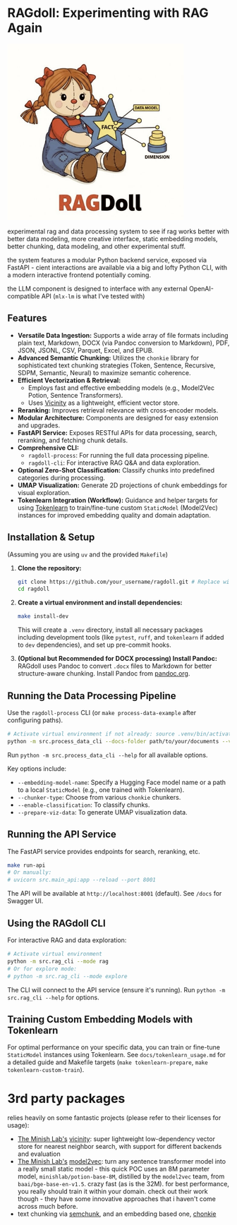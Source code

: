 # RAGdoll: Experimenting with RAG Again
<p align="left">
  <img src="assets/ragdoll_banner.jpg" width="400" alt="ragdoll banner" />
</p>

experimental rag and data processing system to see if rag works better with better data modeling, more creative interface, static embedding models, better chunking, data modeling, and other experimental stuff.

the system features a modular Python backend service, exposed via FastAPI - cient interactions are available via a big and lofty Python CLI, with a modern interactive frontend potentially coming.

the LLM component is designed to interface with any external OpenAI-compatible API (`mlx-lm` is what I've tested with)

## Features

* **Versatile Data Ingestion:** Supports a wide array of file formats including plain text, Markdown, DOCX (via Pandoc conversion to Markdown), PDF, JSON, JSONL, CSV, Parquet, Excel, and EPUB.
* **Advanced Semantic Chunking:** Utilizes the `chonkie` library for sophisticated text chunking strategies (Token, Sentence, Recursive, SDPM, Semantic, Neural) to maximize semantic coherence.
* **Efficient Vectorization & Retrieval:**
  * Employs fast and effective embedding models (e.g., Model2Vec Potion, Sentence Transformers).
  * Uses [Vicinity](https://github.com/MinishLab/vicinity) as a lightweight, efficient vector store.
* **Reranking:** Improves retrieval relevance with cross-encoder models.
* **Modular Architecture:** Components are designed for easy extension and upgrades.
* **FastAPI Service:** Exposes RESTful APIs for data processing, search, reranking, and fetching chunk details.
* **Comprehensive CLI:**
  * `ragdoll-process`: For running the full data processing pipeline.
  * `ragdoll-cli`: For interactive RAG Q&A and data exploration.
* **Optional Zero-Shot Classification:** Classify chunks into predefined categories during processing.
* **UMAP Visualization:** Generate 2D projections of chunk embeddings for visual exploration.
* **Tokenlearn Integration (Workflow):** Guidance and helper targets for using [Tokenlearn](https://github.com/MinishLab/tokenlearn) to train/fine-tune custom `StaticModel` (Model2Vec) instances for improved embedding quality and domain adaptation.

## Installation & Setup

(Assuming you are using `uv` and the provided `Makefile`)

1. **Clone the repository:**

    ```bash
    git clone https://github.com/your_username/ragdoll.git # Replace with your repo
    cd ragdoll
    ```

2. **Create a virtual environment and install dependencies:**

    ```bash
    make install-dev 
    ```

    This will create a `.venv` directory, install all necessary packages including development tools (like `pytest`, `ruff`, and `tokenlearn` if added to `dev` dependencies), and set up pre-commit hooks.

3. **(Optional but Recommended for DOCX processing) Install Pandoc:**
    RAGdoll uses Pandoc to convert `.docx` files to Markdown for better structure-aware chunking. Install Pandoc from [pandoc.org](https://pandoc.org/installing.html).

## Running the Data Processing Pipeline

Use the `ragdoll-process` CLI (or `make process-data-example` after configuring paths).

```bash
# Activate virtual environment if not already: source .venv/bin/activate
python -m src.process_data_cli --docs-folder path/to/your/documents --vector-data-dir path/to/your/output --overwrite --verbose
```

Run `python -m src.process_data_cli --help` for all available options.

Key options include:

* `--embedding-model-name`: Specify a Hugging Face model name or a path to a local `StaticModel` (e.g., one trained with Tokenlearn).
* `--chunker-type`: Choose from various `chonkie` chunkers.
* `--enable-classification`: To classify chunks.
* `--prepare-viz-data`: To generate UMAP visualization data.

## Running the API Service

The FastAPI service provides endpoints for search, reranking, etc.

```bash
make run-api
# Or manually:
# uvicorn src.main_api:app --reload --port 8001
```

The API will be available at `http://localhost:8001` (default). See `/docs` for Swagger UI.

## Using the RAGdoll CLI

For interactive RAG and data exploration:

```bash
# Activate virtual environment
python -m src.rag_cli --mode rag 
# Or for explore mode:
# python -m src.rag_cli --mode explore
```

The CLI will connect to the API service (ensure it's running). Run `python -m src.rag_cli --help` for options.

## Training Custom Embedding Models with Tokenlearn

For optimal performance on your specific data, you can train or fine-tune `StaticModel` instances using Tokenlearn. See `docs/tokenlearn_usage.md` for a detailed guide and Makefile targets (`make tokenlearn-prepare`, `make tokenlearn-custom-train`).

# 3rd party packages

relies heavily on some fantastic projects (please refer to their licenses for usage):

* [The Minish Lab's](https://github.com/MinishLab) [vicinity](https://github.com/MinishLab/vicinity): super lightweight low-dependency vector store for nearest neighbor search, with support for different backends and evaluation
* [The Minish Lab's](https://github.com/MinishLab) [model2vec](https://github.com/MinishLab/model2vec): turn any sentence transformer model into a really small static model - this quick POC uses an 8M parameter model, `minishlab/potion-base-8M`, distilled by the `model2vec` team, from `baai/bge-base-en-v1.5`. crazy fast (as is the 32M). for best performance, you really should train it within your domain. check out their work though - they have some innovative approaches that i haven't come across much before.
* text chunking via [semchunk](https://github.com/isaacus-dev/semchunk), and an embedding based one, [chonkie](https://github.com/chonkie-inc/chonkie)

